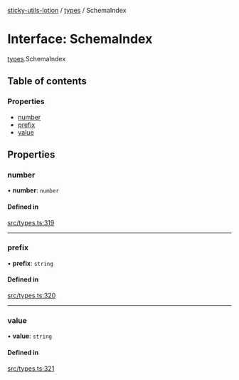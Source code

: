 [sticky-utils-lotion](../README.md) / [types](../modules/types.md) / SchemaIndex

# Interface: SchemaIndex

[types](../modules/types.md).SchemaIndex

## Table of contents

### Properties

- [number](types.SchemaIndex.md#number)
- [prefix](types.SchemaIndex.md#prefix)
- [value](types.SchemaIndex.md#value)

## Properties

### number

• **number**: `number`

#### Defined in

[src/types.ts:319](https://github.com/sticky/sticky-utils-lotion/blob/73489c2/src/types.ts#L319)

___

### prefix

• **prefix**: `string`

#### Defined in

[src/types.ts:320](https://github.com/sticky/sticky-utils-lotion/blob/73489c2/src/types.ts#L320)

___

### value

• **value**: `string`

#### Defined in

[src/types.ts:321](https://github.com/sticky/sticky-utils-lotion/blob/73489c2/src/types.ts#L321)
